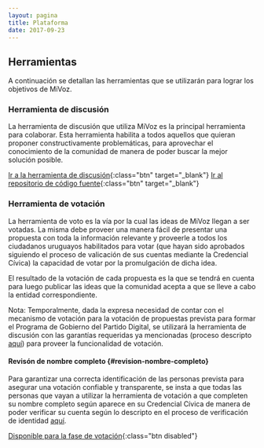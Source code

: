 ```yaml
---
layout: pagina
title: Plataforma
date: 2017-09-23
---
```


## Herramientas

A continuación se detallan las herramientas que se utilizarán para lograr los objetivos de MiVoz.

### Herramienta de discusión
La herramienta de discusión que utiliza MiVoz es la principal herramienta para colaborar. Esta herramienta habilita a todos aquellos que quieran proponer constructivamente problemáticas, para aprovechar el conocimiento de la comunidad de manera de poder buscar la mejor solución posible.

[Ir a la herramienta de discusión](https://digo.mivoz.uy){:class="btn" target="_blank"}
[Ir al repositorio de código fuente](https://github.com/discourse/discourse){:class="btn" target="_blank"}

### Herramienta de votación
La herramienta de voto es la vía por la cual las ideas de MiVoz llegan a ser votadas. La misma debe proveer una manera fácil de presentar una propuesta con toda la información relevante y proveerle a todos los ciudadanos uruguayos habilitados para votar (que hayan sido aprobados siguiendo el proceso de valicación de sus cuentas mediante la Credencial Cívica) la capacidad de votar por la promulgación de dicha idea.

El resultado de la votación de cada propuesta es la que se tendrá en cuenta para luego publicar las ideas que la comunidad acepta a que se lleve a cabo la entidad correspondiente.

Nota: Temporalmente, dada la expresa necesidad de contar con el mecanismo de votación para la votación de propuestas prevista para formar el Programa de Gobierno del Partido Digital, se utilizará la herramienta de discusión con las garantías requeridas ya mencionadas (proceso descripto [aquí](/identidad-verificada)) para proveer la funcionalidad de votación. 

#### Revisón de nombre completo {#revision-nombre-completo}
Para garantizar una correcta identificación de las personas prevista para asegurar una votación confiable y transparente, se insta a que todas las personas que vayan a utilizar la herramienta de votación a que completen su nombre completo según aparece en su Credencial Cívica de manera de poder verificar su cuenta según lo descripto en el proceso de verificación de identidad [aquí](/identidad-verificada).

[Disponible para la fase de votación](){:class="btn disabled"}
